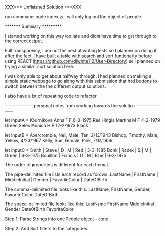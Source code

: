 XXX*** Unfinished Solution ***XXX

run command: node index.js - will only log out the object of people.


******* Summary *********

I started working on this way too late and didnt have time to get through to the correct output.

Full transparency, I am not the best at writing tests so I planned on doing it after the fact. I have built a table with search and sort funtionality before using REACT (https://github.com/dlwhite112/User-Directory) so I planned on trying a similar .sort solution here. 

I was only able to get about halfway through. I had planned on making a simple static webpage to go along with this submission that had buttons to switch between the the different output solutions.

I also have a lot of repeating code to refactor.


-------------- personal notes from working towards the solution ----------------

let inputA = Kournikova Anna F F 6-3-1975 Red
Hingis Martina M F 4-2-1979 Green
Seles Monica H F 12-2-1973 Black

let inputB = Abercrombie, Neil, Male, Tan, 2/13/1943
Bishop, Timothy, Male, Yellow, 4/23/1967
Kelly, Sue, Female, Pink, 7/12/1959

let inputC = Smith | Steve | D | M | Red | 3-3-1985
Bonk | Radek | S | M | Green | 6-3-1975
Bouillon | Francis | G | M | Blue | 6-3-1975


The order of properties is different for each format.

The pipe-delimited file lists each record as follows:
LastName | FirstName | MiddleInitial | Gender | FavoriteColor | DateOfBirth

The comma-delimited file looks like this:
LastName, FirstName, Gender, FavoriteColor, DateOfBirth

The space-delimited file looks like this:
LastName FirstName MiddleInitial Gender DateOfBirth FavoriteColor

Step 1: Parse Strings into one People object - done - 

Step 2: Add Sort filters to the categories.


